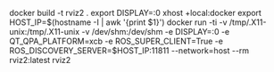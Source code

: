 docker build -t rviz2 .
export DISPLAY=:0
xhost +local:docker
export HOST_IP=$(hostname -I | awk '{print $1}')
docker run -ti     -v /tmp/.X11-unix:/tmp/.X11-unix -v /dev/shm:/dev/shm -e DISPLAY=:0 -e QT_QPA_PLATFORM=xcb -e ROS_SUPER_CLIENT=True -e ROS_DISCOVERY_SERVER=$HOST_IP:11811 --network=host   --rm rviz2:latest rviz2